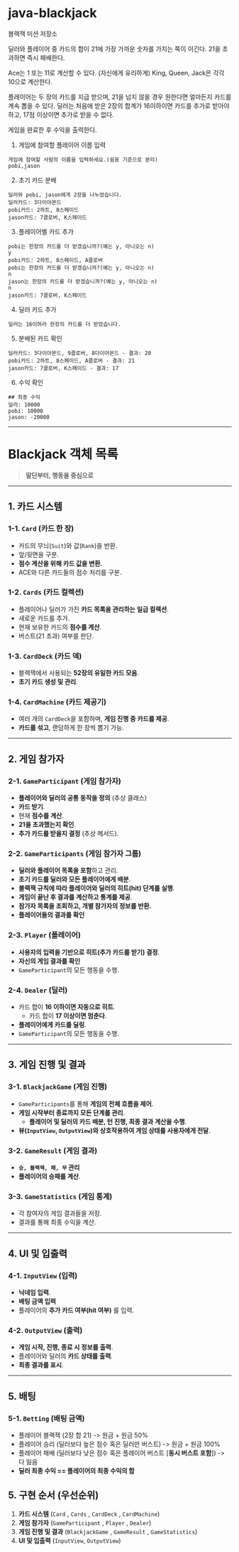 # java-blackjack

블랙잭 미션 저장소

딜러와 플레이어 중 카드의 합이 21에 가장 가까운 숫자를 가지는 쪽이 이긴다.
21을 초과하면 즉시 패배한다.

Ace는 1 또는 11로 계산할 수 있다. (자신에게 유리하게)
King, Queen, Jack은 각각 10으로 계산한다.

플레이어는 두 장의 카드를 지급 받으며, 21을 넘지 않을 경우 원한다면 얼마든지 카드를 계속 뽑을 수 있다.
딜러는 처음에 받은 2장의 합계가 16이하이면 카드를 추가로 받아야 하고, 17점 이상이면 추가로 받을 수 없다.

게임을 완료한 후 수익을 출력한다.

1. 게임에 참여할 플레이어 이름 입력
```
게임에 참여할 사람의 이름을 입력하세요.(쉼표 기준으로 분리)
pobi,jason
```

2. 초기 카드 분배
```
딜러와 pobi, jason에게 2장을 나누었습니다.
딜러카드: 3다이아몬드
pobi카드: 2하트, 8스페이드
jason카드: 7클로버, K스페이드
```

3. 플레이어별 카드 추가
```
pobi는 한장의 카드를 더 받겠습니까?(예는 y, 아니오는 n)
y
pobi카드: 2하트, 8스페이드, A클로버
pobi는 한장의 카드를 더 받겠습니까?(예는 y, 아니오는 n)
n
jason는 한장의 카드를 더 받겠습니까?(예는 y, 아니오는 n)
n
jason카드: 7클로버, K스페이드
```

4. 딜러 카드 추가
```
딜러는 16이하라 한장의 카드를 더 받았습니다.
```

5. 분배된 카드 확인
```
딜러카드: 3다이아몬드, 9클로버, 8다이아몬드 - 결과: 20
pobi카드: 2하트, 8스페이드, A클로버 - 결과: 21
jason카드: 7클로버, K스페이드 - 결과: 17
```

6. 수익 확인
```
## 최종 수익
딜러: 10000
pobi: 10000 
jason: -20000
```

___

# **Blackjack 객체 목록**
> **말단부터, 행동을 중심으로**

---

## **1. 카드 시스템**
### **1-1. `Card` (카드 한 장)**
- 카드의 무늬(`Suit`)와 값(`Rank`)을 반환.
- 앞/뒷면을 구분.
- **점수 계산을 위해 카드 값을 변환.**
- ACE와 다른 카드들의 점수 처리를 구분.

### **1-2. `Cards` (카드 컬렉션)**
- 플레이어나 딜러가 가진 **카드 목록을 관리하는 일급 컬렉션**.
- 새로운 카드를 추가.
- 현재 보유한 카드의 **점수를 계산**.
- 버스트(21 초과) 여부를 판단.

### **1-3. `CardDeck` (카드 덱)**
- 블랙잭에서 사용되는 **52장의 유일한 카드 모음**.
- **초기 카드 생성 및 관리**.

### **1-4. `CardMachine` (카드 제공기)**
- 여러 개의 `CardDeck`을 포함하며, **게임 진행 중 카드를 제공**.
- **카드를 섞고**, 랜덤하게 한 장씩 뽑기 가능.

---

## **2. 게임 참가자**
### **2-1. `GameParticipant` (게임 참가자)**
- **플레이어와 딜러의 공통 동작을 정의** (추상 클래스)
- **카드 받기**.
- 현재 **점수를 계산**.
- **21을 초과했는지 확인**.
- **추가 카드를 받을지 결정** (추상 메서드).

### **2-2. `GameParticipants` (게임 참가자 그룹)**
- **딜러와 플레이어 목록을 포함**하고 관리.
- **초기 카드를 딜러와 모든 플레이어에게 배분**.
- **블랙잭 규칙에 따라 플레이어와 딜러의 히트(hit) 단계를 실행**.
- **게임이 끝난 후 결과를 계산하고 통계를 제공**.
- **참가자 목록을 조회하고, 개별 참가자의 정보를 반환.**
- **플레이어들의 결과를 확인**

### **2-3. `Player` (플레이어)**
- **사용자의 입력을 기반으로 히트(추가 카드를 받기) 결정**.
- **자신의 게임 결과를 확인**
- `GameParticipant`의 모든 행동을 수행.

### **2-4. `Dealer` (딜러)**
- 카드 합이 **16 이하이면 자동으로 히트**.
    - 카드 합이 **17 이상이면 멈춘다**.
- **플레이어에게 카드를 딜링**.
- `GameParticipant`의 모든 행동을 수행.

---

## **3. 게임 진행 및 결과**
### **3-1. `BlackjackGame` (게임 진행)**
- `GameParticipants`를 통해 **게임의 전체 흐름을 제어**.
- **게임 시작부터 종료까지 모든 단계를 관리**.
  - **플레이어 및 딜러의 카드 배분, 턴 진행, 최종 결과 계산을 수행**.
- **뷰(`InputView`, `OutputView`)와 상호작용하여 게임 상태를 사용자에게 전달**.

### **3-2. `GameResult` (게임 결과)**
- **`승, 블랙잭, 패, 무` 관리**
- **플레이어의 승패를 계산**.

### **3-3. `GameStatistics` (게임 통계)**
- 각 참여자의 게임 결과들을 저장.
- 결과를 통해 최종 수익을 계산.

---

## **4. UI 및 입출력**
### **4-1. `InputView` (입력)**
- **닉네임 입력**.
- **배팅 금액 입력**
- 플레이어의 **추가 카드 여부(hit 여부)** 를 입력.

### **4-2. `OutputView` (출력)**
- **게임 시작, 진행, 종료 시 정보를 출력**.
- 플레이어와 딜러의 **카드 상태를 출력**.
- **최종 결과를 표시**.

---

## **5. 배팅**
### **5-1. `Betting` (배팅 금액)**
- 플레이어 블랙잭 (2장 합 21) -> 원금 + 원금 50%
- 플레이어 승리 (딜러보다 높은 점수 혹은 딜러만 버스트) -> 원금 + 원금 100%
- 플레이어 패배 (딜러보다 낮은 점수 혹은 플레이어 버스트 [**동시 버스트 포함**]) -> 다 잃음
- **딜러 최종 수익 ==  플레이어의 최종 수익의 합** 

## **5. 구현 순서 (우선순위)**
1. **카드 시스템** (`Card` , `Cards` , `CardDeck` , `CardMachine`)  
2. **게임 참가자** (`GameParticipant` , `Player` , `Dealer`)  
3. **게임 진행 및 결과** (`BlackjackGame` , `GameResult` , `GameStatistics`)  
4. **UI 및 입출력** (`InputView`, `OutputView`)
